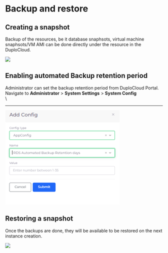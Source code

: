 # Backup and restore

## Creating a snapshot <a href="#0-toc-title" id="0-toc-title"></a>

Backup of the resources, be it database snaphsots, virtual machine snaphsots/VM AMI can be done directly under the resource in the DuploCloud.

![](https://duplocloud.com/wp-content/uploads/2021/11/db-backup.png)

## Enabling automated Backup retention period <a href="#0-toc-title" id="0-toc-title"></a>

Administrator can set the backup retention period from DuploCloud Portal.\
Navigate to **Administrator** > **System Settings** > **System Config**\
\
****

![Configure RDS Backup Retention](<../../../.gitbook/assets/image (6).png>)

## Restoring a snapshot <a href="#1-toc-title" id="1-toc-title"></a>

Once the backups are done, they will be available to be restored on the next instance creation.

![](https://duplocloud.com/wp-content/uploads/2021/11/db-restore.png)



